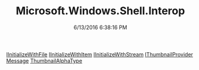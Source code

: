 ﻿---
title: Microsoft.Windows.Shell.Interop
date: 6/13/2016 6:38:16 PM
---

[IInitializeWithFile](T-Microsoft.Windows.Shell.Interop.IInitializeWithFile.html)
[IInitializeWithItem](T-Microsoft.Windows.Shell.Interop.IInitializeWithItem.html)
[IInitializeWithStream](T-Microsoft.Windows.Shell.Interop.IInitializeWithStream.html)
[IThumbnailProvider](T-Microsoft.Windows.Shell.Interop.IThumbnailProvider.html)
[Message](T-Microsoft.Windows.Shell.Interop.Message.html)
[ThumbnailAlphaType](T-Microsoft.Windows.Shell.Interop.ThumbnailAlphaType.html)
